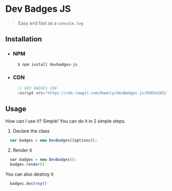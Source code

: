 # Dev Badges JS
> Easy and fast as a `console.log`

## Installation

- ### NPM
  ```bash
    $ npm install devbadges-js
  ```

- ### CDN
  ```js
    // DEV BADGES CDN
    <script src="https://cdn.rawgit.com/Rawnly/devBadges-js/8365a103/dist/dev-badges.min.js"></script>
  ```

## Usage
How can I use it? Simple! You can do it in 2 simple steps.

1. Declare the class
  ```js
    var badges = new DevBadges([options]);
  ```

2. Render it
  ```js
    var badges = new DevBadges();
    badges.render()
  ```

You can also destroy it
```js
  badges.destroy()
```
